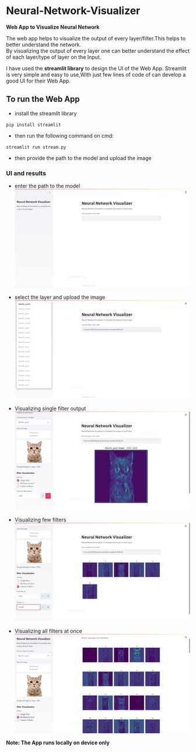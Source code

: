 # Neural-Network-Visualizer
**Web App to Visualize Neural Network**

The web app helps to visualize the output of every layer/filter.This helps to better understand the network. <br />
By visualizing the output of every layer one can better understand the effect of each layer/type of layer on the Input. <br />

I have used the **streamlit library** to design the UI of the Web App. Streamlit is very simple and easy to use,With just few lines of code of can develop a good UI for their Web App.

## To run the Web App
- install the streamlit library
~~~ 
pip install streamlit
~~~
- then run the following command on cmd: 
~~~
streamlit run stream.py
~~~
- then provide the path to the model and upload the image

### UI and results
- enter the path to the model
![img1](https://github.com/yash88600/Neural-Network-Visualizer/blob/master/img/1.jpg)

- select the layer and upload the image
![img2](https://github.com/yash88600/Neural-Network-Visualizer/blob/master/img/2.jpg)

- Visualizing single filter output
![img3](https://github.com/yash88600/Neural-Network-Visualizer/blob/master/img/3.jpg)

- Visualizing few filters
![img4](https://github.com/yash88600/Neural-Network-Visualizer/blob/master/img/4.jpg)

- Visualizing all filters at once
![img5](https://github.com/yash88600/Neural-Network-Visualizer/blob/master/img/5.jpg)

**Note: The App runs locally on device only**
